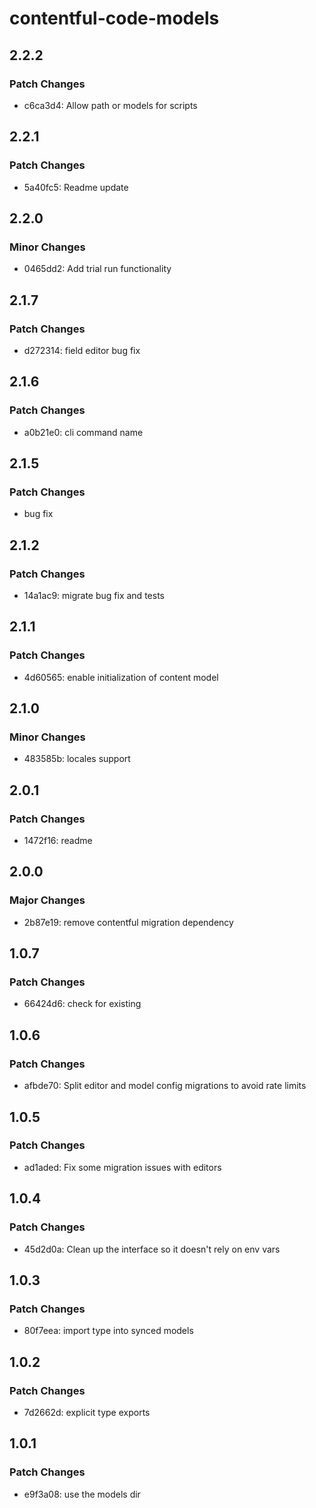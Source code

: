 # contentful-code-models

## 2.2.2

### Patch Changes

- c6ca3d4: Allow path or models for scripts

## 2.2.1

### Patch Changes

- 5a40fc5: Readme update

## 2.2.0

### Minor Changes

- 0465dd2: Add trial run functionality

## 2.1.7

### Patch Changes

- d272314: field editor bug fix

## 2.1.6

### Patch Changes

- a0b21e0: cli command name

## 2.1.5

### Patch Changes

- bug fix

## 2.1.2

### Patch Changes

- 14a1ac9: migrate bug fix and tests

## 2.1.1

### Patch Changes

- 4d60565: enable initialization of content model

## 2.1.0

### Minor Changes

- 483585b: locales support

## 2.0.1

### Patch Changes

- 1472f16: readme

## 2.0.0

### Major Changes

- 2b87e19: remove contentful migration dependency

## 1.0.7

### Patch Changes

- 66424d6: check for existing

## 1.0.6

### Patch Changes

- afbde70: Split editor and model config migrations to avoid rate limits

## 1.0.5

### Patch Changes

- ad1aded: Fix some migration issues with editors

## 1.0.4

### Patch Changes

- 45d2d0a: Clean up the interface so it doesn't rely on env vars

## 1.0.3

### Patch Changes

- 80f7eea: import type into synced models

## 1.0.2

### Patch Changes

- 7d2662d: explicit type exports

## 1.0.1

### Patch Changes

- e9f3a08: use the models dir
